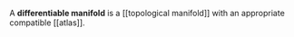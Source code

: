 A **differentiable manifold** is a [[topological manifold]] with an appropriate compatible [[atlas]].